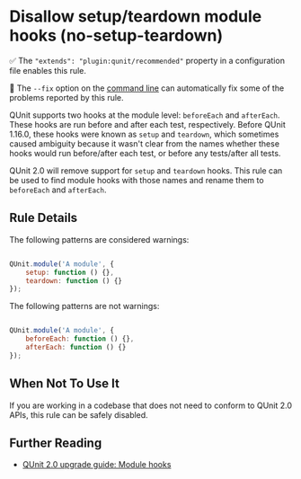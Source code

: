 # Disallow setup/teardown module hooks (no-setup-teardown)

✅ The `"extends": "plugin:qunit/recommended"` property in a configuration file enables this rule.

🔧 The `--fix` option on the [command line](https://eslint.org/docs/user-guide/command-line-interface#fixing-problems) can automatically fix some of the problems reported by this rule.

QUnit supports two hooks at the module level: `beforeEach` and `afterEach`.
These hooks are run before and after each test, respectively. Before QUnit
1.16.0, these hooks were known as `setup` and `teardown`, which sometimes
caused ambiguity because it wasn't clear from the names whether these hooks
would run before/after each test, or before any tests/after all tests.

QUnit 2.0 will remove support for `setup` and `teardown` hooks. This rule can
be used to find module hooks with those names and rename them to `beforeEach`
and `afterEach`.

## Rule Details

The following patterns are considered warnings:

```js

QUnit.module('A module', {
    setup: function () {},
    teardown: function () {}
});

```

The following patterns are not warnings:

```js

QUnit.module('A module', {
    beforeEach: function () {},
    afterEach: function () {}
});

```

## When Not To Use It

If you are working in a codebase that does not need to conform to QUnit 2.0
APIs, this rule can be safely disabled.

## Further Reading

* [QUnit 2.0 upgrade guide: Module hooks](https://qunitjs.com/upgrade-guide-2.x/#rename-module-hooks)
